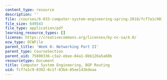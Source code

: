 ```yaml
---
content_type: resource
description: ''
file: /courses/6-033-computer-system-engineering-spring-2018/fcf7a1c903920c1f03b485ee143bdeaa_MIT6_033s18_bgp.pdf
file_size: 649543
file_type: application/pdf
learning_resource_types: []
license: https://creativecommons.org/licenses/by-nc-sa/4.0/
ocw_type: OCWFile
parent_title: 'Week 6: Networking Part II'
parent_type: CourseSection
parent_uid: 75800336-c3a2-ebee-84a1-8bb126a5a60b
resourcetype: Document
title: Computer System Engineering, BGP Routing
uid: fcf7a1c9-0392-0c1f-03b4-85ee143bdeaa
---
```

